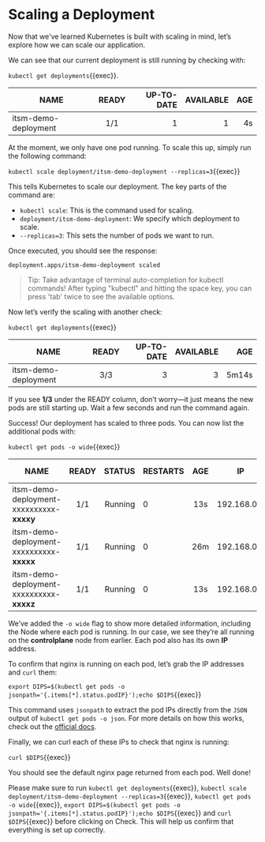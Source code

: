 # Scaling a Deployment

Now that we've learned Kubernetes is built with scaling in mind, let’s explore how we can scale our application.

We can see that our current deployment is still running by checking with:

`kubectl get deployments`{{exec}}.

| NAME                  | READY | UP-TO-DATE  | AVAILABLE | AGE | 
| --------------------- |:-----:| -----------:| ---------:| ---:|
| itsm-demo-deployment  |  1/1  | 1           | 1         |  4s |

At the moment, we only have one pod running. To scale this up, simply run the following command:

`kubectl scale deployment/itsm-demo-deployment --replicas=3`{{exec}}

This tells Kubernetes to scale our deployment. The key parts of the command are:

* `kubectl scale`: This is the command used for scaling.
* `deployment/itsm-demo-deployment`: We specify which deployment to scale.
* `--replicas=3`: This sets the number of pods we want to run.

Once executed, you should see the response:

```
deployment.apps/itsm-demo-deployment scaled
```
> Tip: Take advantage of terminal auto-completion for kubectl commands! After typing "kubectl" and hitting the space key, you can press 'tab' twice to see the available options.

Now let’s verify the scaling with another check:

`kubectl get deployments`{{exec}}

| NAME                  | READY | UP-TO-DATE  | AVAILABLE |   AGE  | 
| --------------------- |:-----:| -----------:| ---------:| ------:|
| itsm-demo-deployment  |  3/3  | 3           | 3         |  5m14s |
	
If you see **1/3** under the READY column, don’t worry—it just means the new pods are still starting up. Wait a few seconds and run the command again.

Success! Our deployment has scaled to three pods. You can now list the additional pods with:

`kubectl get pods -o wide`{{exec}}

| NAME                                    | READY | STATUS  | RESTARTS |  AGE | IP            | NODE        | NOMINATED NODE | READINESS GATES |
| --------------------------------------- |:-----:| -------:| :--------| :---:| :------------:| :----------:| :-------------:| :--------------:|
| itsm-demo-deployment-xxxxxxxxxx-**xxxxy**   |  1/1  | Running | 0        |  13s | 192.168.0.7   | controlplane| \<None\>       | \<None\>        |
| itsm-demo-deployment-xxxxxxxxxx-**xxxxx**   |  1/1  | Running | 0        |  26m | 192.168.0.6   | controlplane| \<None\>       | \<None\>        |
| itsm-demo-deployment-xxxxxxxxxx-**xxxxz**   |  1/1  | Running | 0        |  13s | 192.168.0.8   | controlplane| \<None\>       | \<None\>        |

We’ve added the `-o wide` flag to show more detailed information, including the Node where each pod is running. In our case, we see they’re all running on the **controlplane** node from earlier. Each pod also has its own **IP** address.

To confirm that nginx is running on each pod, let’s grab the IP addresses and `curl` them:

`export DIPS=$(kubectl get pods -o jsonpath='{.items[*].status.podIP}');echo $DIPS`{{exec}} 

This command uses `jsonpath` to extract the pod IPs directly from the `JSON` output of `kubectl get pods -o json`. For more details on how this works, check out the [official docs](https://kubernetes.io/docs/reference/kubectl/jsonpath/).

Finally, we can curl each of these IPs to check that nginx is running:

`curl $DIPS`{{exec}}

You should see the default nginx page returned from each pod. Well done!


Please make sure to run `kubectl get deployments`{{exec}}, `kubectl scale deployment/itsm-demo-deployment --replicas=3`{{exec}}, `kubectl get pods -o wide`{{exec}}, `export DIPS=$(kubectl get pods -o jsonpath='{.items[*].status.podIP}');echo $DIPS`{{exec}} and `curl $DIPS`{{exec}} before clicking on Check. This will help us confirm that everything is set up correctly.